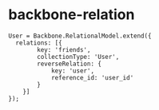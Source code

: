 backbone-relation
=================

```
User = Backbone.RelationalModel.extend({
  relations: [{
		key: 'friends',
		collectionType: 'User',
		reverseRelation: {
			key: 'user',
			reference_id: 'user_id'
		}
	}]
});
```
